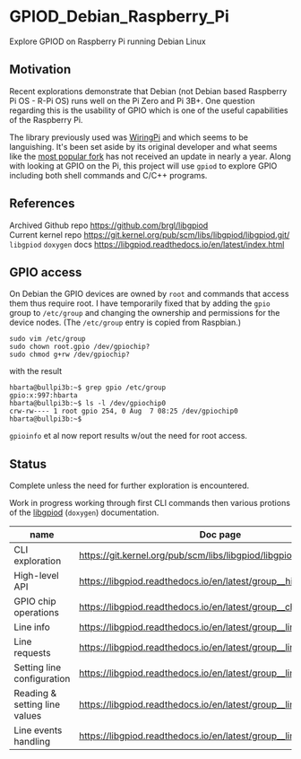 # GPIOD_Debian_Raspberry_Pi

Explore GPIOD on Raspberry Pi running Debian Linux

## Motivation

Recent explorations demonstrate that Debian (not Debian based Raspberry Pi OS - R-Pi OS) runs well on the Pi Zero and Pi 3B+. One question regarding this is the usability of GPIO which is one of the useful capabilities of the Raspberry Pi.

The library previously used was [WiringPi](http://wiringpi.com/) and which seems to be languishing. It's been set aside by its original developer and what seems like the [most popular fork](https://github.com/WiringPi/WiringPi) has not received an update in nearly a year. Along with looking at GPIO on the Pi, this project will use `gpiod` to explore GPIO including both shell commands and C/C++ programs.

## References

Archived Github repo <https://github.com/brgl/libgpiod>  
Current kernel repo <https://git.kernel.org/pub/scm/libs/libgpiod/libgpiod.git/>  
`libgpiod` `doxygen` docs <https://libgpiod.readthedocs.io/en/latest/index.html>  

## GPIO access

On Debian the GPIO devices are owned by `root` and commands that access them thus require root. I have temporarily fixed that by adding the `gpio` group to `/etc/group` and changing the ownership and permissions for the device nodes. (The `/etc/group` entry is copied from Raspbian.)

```text
sudo vim /etc/group
sudo chown root.gpio /dev/gpiochip?
sudo chmod g+rw /dev/gpiochip?
```

with the result

```text
hbarta@bullpi3b:~$ grep gpio /etc/group
gpio:x:997:hbarta
hbarta@bullpi3b:~$ ls -l /dev/gpiochip0
crw-rw---- 1 root gpio 254, 0 Aug  7 08:25 /dev/gpiochip0
hbarta@bullpi3b:~$ 
```

`gpioinfo` et al now report results w/out the need for root access.

## Status 

Complete unless the need for further exploration is encountered.

Work in progress working through first CLI commands then various protions of the [libgpiod](https://libgpiod.readthedocs.io/en/latest/index.html) (`doxygen`) documentation.

|name|Doc page|dir|status|
|---|---|---|---|
|CLI exploration|<https://git.kernel.org/pub/scm/libs/libgpiod/libgpiod.git/about/>|`CLI`|done|
|High-level API|<https://libgpiod.readthedocs.io/en/latest/group__high__level.html>|`C_blinky`|done|
|GPIO chip operations|<https://libgpiod.readthedocs.io/en/latest/group__chips.html>|`chip_operations`|done|
|Line info|<https://libgpiod.readthedocs.io/en/latest/group__line__info.html>|`line_info`|done|
|Line requests|<https://libgpiod.readthedocs.io/en/latest/group__line__request.html>|`line_request`|done|
|Setting line configuration|<https://libgpiod.readthedocs.io/en/latest/group__line__config.html>|`line_config`|done|
|Reading & setting line values|<https://libgpiod.readthedocs.io/en/latest/group__line__value.html>|`line_IO`|done|
|Line events handling|<https://libgpiod.readthedocs.io/en/latest/group__line__event.html>|`line_events`|done|
